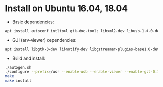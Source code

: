 # Install on Ubuntu 16.04, 18.04

* Basic dependencies:

```sh
apt install autoconf intltool gtk-doc-tools libxml2-dev libusb-1.0-0-dev libopencv-dev libcap-ng-dev
```

* GUI (arv-viewer) dependencies:

```sh
apt install libgtk-3-dev libnotify-dev libgstreamer-plugins-base1.0-dev gstreamer1.0-plugins-bad
```

* Build and install:

```sh
./autogen.sh
./configure --prefix=/usr --enable-usb --enable-viewer --enable-gst-0.10-plugin=no
make
make install
```
